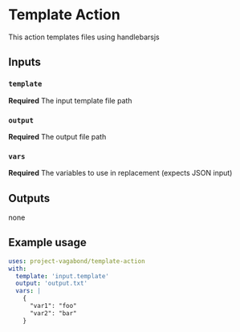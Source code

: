 # Template Action

This action templates files using handlebarsjs

## Inputs

### `template`

**Required** The input template file path

### `output`

**Required** The output file path

### `vars`

**Required** The variables to use in replacement (expects JSON input)

## Outputs

none

## Example usage

```yaml
uses: project-vagabond/template-action
with:
  template: 'input.template'
  output: 'output.txt'
  vars: |
    {
      "var1": "foo"
      "var2": "bar"
    }
```
